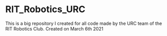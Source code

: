 # RIT_Robotics_URC
This is a big repository I created for all code made by the URC team of the RIT Robotics Club. Created on March 6th 2021
